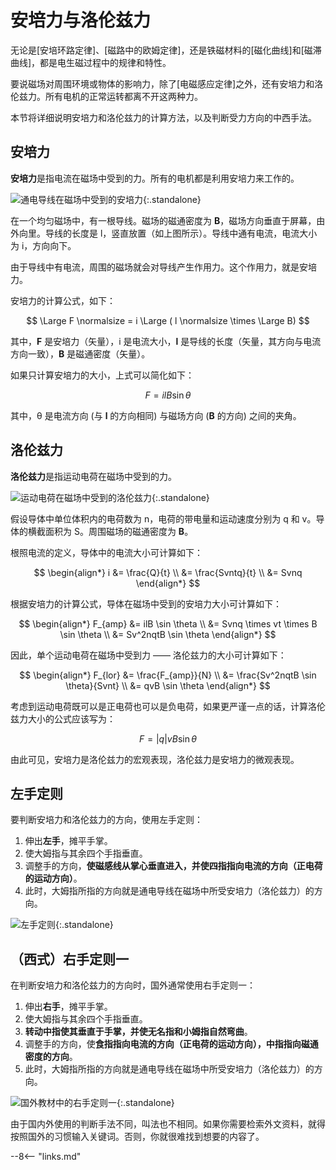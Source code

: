 # 安培力与洛伦兹力

无论是[安培环路定律]、[磁路中的欧姆定律]，还是铁磁材料的[磁化曲线]和[磁滞曲线]，都是电生磁过程中的规律和特性。

要说磁场对周围环境或物体的影响力，除了[电磁感应定律]之外，还有安培力和洛伦兹力。所有电机的正常运转都离不开这两种力。

本节将详细说明安培力和洛伦兹力的计算方法，以及判断受力方向的中西手法。


## 安培力

**安培力**是指电流在磁场中受到的力。所有的电机都是利用安培力来工作的。

![通电导线在磁场中受到的安培力](https://pic1.zhimg.com/80/v2-b716d433e0e4991ce35bca7046f4f3b8_720w.webp){:.standalone}

在一个均匀磁场中，有一根导线。磁场的磁通密度为 **B**，磁场方向垂直于屏幕，由外向里。导线的长度是 l，竖直放置（如上图所示）。导线中通有电流，电流大小为 i，方向向下。

由于导线中有电流，周围的磁场就会对导线产生作用力。这个作用力，就是安培力。

安培力的计算公式，如下：

$$
\Large F \normalsize = i \Large ( l \normalsize \times \Large B)
$$

其中，**F** 是安培力（矢量），i 是电流大小，**l** 是导线的长度（矢量，其方向与电流方向一致），**B** 是磁通密度（矢量）。

如果只计算安培力的大小，上式可以简化如下：

$$
F = ilB \sin \theta
$$

其中，θ 是电流方向 (与 **l** 的方向相同) 与磁场方向 (**B** 的方向) 之间的夹角。

## 洛伦兹力

**洛伦兹力**是指运动电荷在磁场中受到的力。

![运动电荷在磁场中受到的洛伦兹力](https://pic3.zhimg.com/80/v2-4746e51cf1e2495494c071e11503581a_720w.webp){:.standalone}

假设导体中单位体积内的电荷数为 n，电荷的带电量和运动速度分别为 q 和 v。导体的横截面积为 S。周围磁场的磁通密度为 **B**。

根照电流的定义，导体中的电流大小可计算如下：

$$
\begin{align*}
  i &= \frac{Q}{t} \\
    &= \frac{Svntq}{t} \\
    &= Svnq
\end{align*}
$$

根据安培力的计算公式，导体在磁场中受到的安培力大小可计算如下：

$$
\begin{align*}
  F_{amp} &= ilB \sin \theta \\
          &= Svnq \times vt \times B \sin \theta \\
          &= Sv^2nqtB \sin \theta
\end{align*}
$$

因此，单个运动电荷在磁场中受到力 —— 洛伦兹力的大小可计算如下：

$$
\begin{align*}
  F_{lor} &= \frac{F_{amp}}{N} \\
        &= \frac{Sv^2nqtB \sin \theta}{Svnt} \\
        &= qvB \sin \theta
\end{align*}
$$

考虑到运动电荷既可以是正电荷也可以是负电荷，如果更严谨一点的话，计算洛伦兹力大小的公式应该写为：

$$
F = |q|vB \sin \theta
$$

由此可见，安培力是洛伦兹力的宏观表现，洛伦兹力是安培力的微观表现。

## 左手定则

要判断安培力和洛伦兹力的方向，使用左手定则：

1. 伸出**左手**，摊平手掌。
2. 使大姆指与其余四个手指垂直。
3. 调整手的方向，**使磁感线从掌心垂直进入，并使四指指向电流的方向（正电荷的运动方向）**。
4. 此时，大姆指所指的方向就是通电导线在磁场中所受安培力（洛伦兹力）的方向。

![左手定则](https://pic3.zhimg.com/80/v2-e00cd503a313499bd41e6833cd3bb78a_720w.webp){:.standalone}

## （西式）右手定则一

在判断安培力和洛伦兹力的方向时，国外通常使用右手定则一：

1. 伸出**右手**，摊平手掌。
2. 使大姆指与其余四个手指垂直。
3. **转动中指使其垂直于手掌，并使无名指和小姆指自然弯曲**。
4. 调整手的方向，使**食指指向电流的方向（正电荷的运动方向），中指指向磁通密度的方向**。
5. 此时，大姆指所指的方向就是通电导线在磁场中所受安培力（洛伦兹力）的方向。

![国外教材中的右手定则一](https://pic4.zhimg.com/80/v2-cae73fed05c940da929460d94dfedbc3_720w.webp "国外教材中的右手定则一"){:.standalone}

由于国内外使用的判断手法不同，叫法也不相同。如果你需要检索外文资料，就得按照国外的习惯输入关键词。否则，你就很难找到想要的内容了。


--8<-- "links.md"
